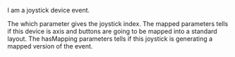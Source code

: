 I am a joystick device event.The which parameter gives the joystick index.The  mapped  parameters tells if this device is axis and buttons are going to be mapped into a standard layout.The hasMapping parameters tells if this joystick is generating a mapped version of the event.